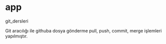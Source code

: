 # app
  git_dersleri

  Git aracılığı ile githuba dosya gönderme pull, push, commit, merge işlemleri yapılmıştır.
